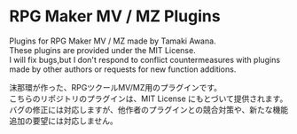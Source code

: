 # RPG Maker MV / MZ Plugins
Plugins for RPG Maker MV / MZ made by Tamaki Awana.<br>
These plugins are provided under the MIT License.<br>
I will fix bugs,but I don't respond to conflict countermeasures with plugins made by other authors or requests for new function additions.<br>


沫那環が作った、RPGツクールMV/MZ用のプラグインです。<br>
こちらのリポジトリのプラグインは、MIT License にもとづいて提供されます。<br>
バグの修正には対応しますが、他作者のプラグインとの競合対策や、新たな機能追加の要望には対応しません。<br>
